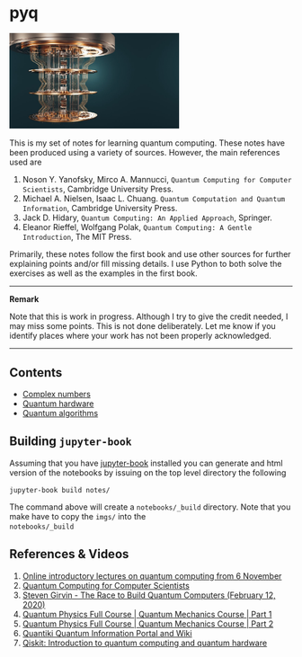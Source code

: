 # pyq

<img src="notes/imgs/logo.jpeg" width="60%"  marging-left="60px"/>

This is my set of notes for learning quantum computing. These notes have been produced using a variety of sources. However, the main references used are


1. Noson Y. Yanofsky, Mirco A. Mannucci, ```Quantum Computing for Computer Scientists```, Cambridge University Press.
2. Michael A. Nielsen, Isaac L. Chuang. ```Quantum Computation and Quantum Information```, Cambridge University Press.
3. Jack D. Hidary, ```Quantum Computing: An Applied Approach```, Springer.
4. Eleanor Rieffel, Wolfgang Polak, ```Quantum Computing: A Gentle Introduction```, The MIT Press.

Primarily, these notes follow the first book and use other sources for further explaining points and/or fill missing details.
I use Python to both solve the exercises as well as the examples in the first book.

---
**Remark**

Note that this is work in progress. Although I try to give the credit needed, I may miss some points. 
This is not done deliberately. Let me know if you identify places where your work has not been properly acknowledged.

---

## Contents

- <a href="notes/complex_numbers/complex_numbers.md">Complex numbers</a>
- <a href="notes/quantum_hardware/quantum_hardware.md">Quantum hardware</a>
- <a href="notes/quantum_algorithms/quantum_algorithms.md">Quantum algorithms</a>

## Building ```jupyter-book```

Assuming that you have <a href="https://jupyterbook.org/intro.html">jupyter-book</a> installed you can generate
and html version of the notebooks by issuing on the top level directory the following

```
jupyter-book build notes/
```

The command above will create a ```notebooks/_build``` directory.  Note that you make have to copy the ```imgs/``` into the  
```notebooks/_build```

## References & Videos

1. <a href="https://home.cern/news/announcement/computing/online-introductory-lectures-quantum-computing-6-november">Online introductory lectures on quantum computing from 6 November</a>
2. <a href="https://www.youtube.com/watch?v=F_Riqjdh2oM">Quantum Computing for Computer Scientists</a>
3. <a href="https://www.youtube.com/watch?v=nhUKHf-GN_Y">Steven Girvin - The Race to Build Quantum Computers (February 12, 2020)</a>
4. <a href="https://www.youtube.com/watch?v=xnt2xSNRNn0">Quantum Physics Full Course | Quantum Mechanics Course | Part 1</a>
5. <a href="https://www.youtube.com/watch?v=QQCMOc8yB70">Quantum Physics Full Course | Quantum Mechanics Course | Part 2</a>
6. <a href="https://www.quantiki.org/"> Quantiki Quantum Information Portal and Wiki</a>
7. <a href="https://www.youtube.com/playlist?list=PLOFEBzvs-VvrXTMy5Y2IqmSaUjfnhvBHR">Qiskit: Introduction to quantum computing and quantum hardware</a>

